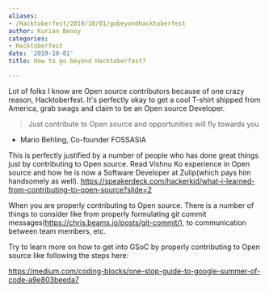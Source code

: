 ```yaml
---
aliases:
- /Hacktoberfest/2019/10/01/gobeyondhacktoberfest
author: Kurian Benoy
categories:
- Hacktoberfest
date: '2019-10-01'
title: How to go beyond Hacktoberfest?

---
```


Lot of folks I know are Open source contributors because of one crazy reason, Hacktoberfest. It's perfectly okay to get a cool T-shirt shipped from America, grab swags and claim to be an Open source Developer.

> Just contribute to Open source and opportunities will fly towards you

- Mario Behling, Co-founder FOSSASIA

This is perfectly justified by a number of people who has done great things just by contributing to Open source. Read Vishnu Ko experience in Open source and how he is now a Software Developer at Zulip(which pays him handsomely as well).
https://speakerdeck.com/hackerkid/what-i-learned-from-contributing-to-open-source?slide=2

When you are properly contributing to Open source. There is a number of things to consider like from properly formulating git commit messages(https://chris.beams.io/posts/git-commit/), to communication between team members, etc.

Try to learn more on how to get into GSoC by properly contributing to Open source like following the steps here:

https://medium.com/coding-blocks/one-stop-guide-to-google-summer-of-code-a9e803beeda7
